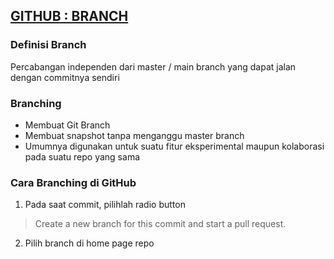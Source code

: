 ## [GITHUB : BRANCH](https://youtu.be/k1QXd-8VbPY)
### Definisi Branch
Percabangan independen dari master / main branch yang dapat jalan dengan commitnya sendiri

### Branching
- Membuat Git Branch
- Membuat snapshot tanpa menganggu master branch
- Umumnya digunakan untuk suatu fitur eksperimental maupun kolaborasi pada suatu repo yang sama

### Cara Branching di GitHub
1. Pada saat commit, pilihlah radio button
>Create a new branch for this commit and start a pull request.
2. Pilih branch di home page repo

